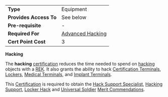 |                        |                                         |
| ---------------------- | --------------------------------------- |
| **Type**               | Equipment                               |
| **Provides Access To** | See below                               |
| **Pre-requisite**      | \-                                      |
| **Required For**       | [Advanced Hacking](Advanced_Hacking.md) |
| **Cert Point Cost**    | 3                                       |

**Hacking**

The **hacking** [certification](Certification.md) reduces the time needed to
spend on [hacking](terminology/Hack.md) objects with a
[REK](../weapons/Remote_Electronics_Kit.md). It also grants the ability to hack
[Certification Terminals](../items/Certification_Terminal.md),
[Lockers](../items/Lockers.md),
[Medical Terminals](../items/Medical_Terminal.md), and
[Implant Terminals](../items/Implant_Terminal.md).

This [Certification](Certification.md) is required to obtain the
[Hack Support Specialist](../merits/Hack_Support_Specialist.md),
[Hacking Support](../merits/Hacking_Support.md),
[Locker Hack](../merits/Locker_Hack.md) and
[Universal Soldier](../merits/Universal_Soldier.md)
[Merit Commendations](../merits/Merit_Commendations.md).

<!--[Category:Certification](Category:Certification.md)-->
